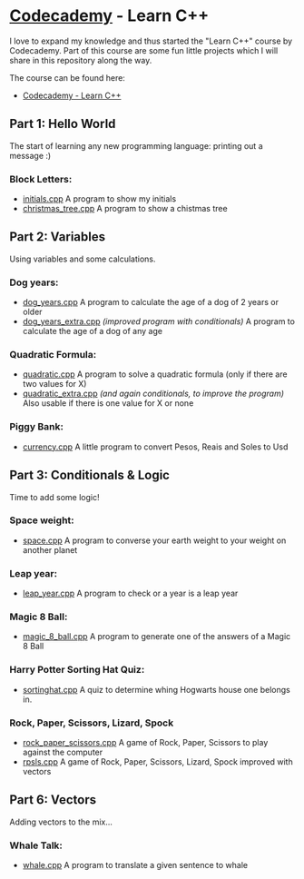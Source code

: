 # [Codecademy](https://www.codecademy.com) - Learn C++

I love to expand my knowledge and thus started the "Learn C++" course by Codecademy. Part of this course are some fun little projects which I will share in this repository along the way.

The course can be found here:

- [Codecademy - Learn C++](https://www.codecademy.com/learn/learn-c-plus-plus)

## Part 1: Hello World

The start of learning any new programming language: printing out a message :)

### Block Letters:

* [initials.cpp](1_hello_world/block_letters/initials.cpp)
A program to show my initials
* [christmas_tree.cpp](1_hello_world/block_letters/christmas_tree.cpp)
A program to show a chistmas tree

## Part 2: Variables

Using variables and some calculations.

### Dog years:

* [dog_years.cpp](2_variables/dog_years/dog_years.cpp)
A program to calculate the age of a dog of 2 years or older
* [dog_years_extra.cpp](2_variables/dog_years/dog_years_extra.cpp)
*(improved program with conditionals)* 
A program to calculate the age of a dog of any age


### Quadratic Formula:
* [quadratic.cpp](2_variables/quadratic_formula/quadratic.cpp)
A program to solve a quadratic formula (only if there are two values for X)
* [quadratic_extra.cpp](2_variables/dog_years/quadratic_extra.cpp)
*(and again conditionals, to improve the program)*
Also usable if there is one value for X or none

### Piggy Bank:
* [currency.cpp](2_variables/piggy_bank/currency.cpp)
A little program to convert Pesos, Reais and Soles to Usd

## Part 3: Conditionals & Logic

Time to add some logic!

### Space weight:
* [space.cpp](3_conditionals_and_logic/space_weight/space.cpp)
A program to converse your earth weight to your weight on another planet

### Leap year:
* [leap_year.cpp](3_conditionals_and_logic/leap_year/leap_year.cpp)
A program to check or a year is a leap year

### Magic 8 Ball:
* [magic_8_ball.cpp](3_conditionals_and_logic/magic_8_ball/magic_8_ball.cpp)
A program to generate one of the answers of a Magic 8 Ball

### Harry Potter Sorting Hat Quiz:
* [sortinghat.cpp](3_conditionals_and_logic/sortinghat/sortinghat.cpp)
A quiz to determine whing Hogwarts house one belongs in.

### Rock, Paper, Scissors, Lizard, Spock
* [rock_paper_scissors.cpp](3_conditionals_and_logic/rpsls/rock_paper_scissors.cpp)
A game of Rock, Paper, Scissors to play against the computer
* [rpsls.cpp](3_conditionals_and_logic/rpsls/rpsls.cpp)
A game of Rock, Paper, Scissors, Lizard, Spock improved with vectors

## Part 6: Vectors

Adding vectors to the mix...

### Whale Talk:
* [whale.cpp](6_vectors/whale_talk/whale.cpp)
A program to translate a given sentence to whale
